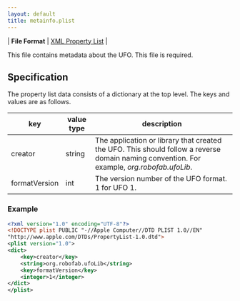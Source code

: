 ```yaml
---
layout: default
title: metainfo.plist
---
```


| **File Format** | [XML Property List](http://www.apple.com/DTDs/PropertyList-1.0.dtd) |

This file contains metadata about the UFO. This file is required.

## Specification

The property list data consists of a dictionary at the top level. The keys and values are as follows.

| key | value type | description |
|--|--|--|
| creator | string | The application or library that created the UFO. This should follow a reverse domain naming convention. For example, _org.robofab.ufoLib_. |
| formatVersion | int | The version number of the UFO format. 1 for UFO 1. |

### Example

```xml
<?xml version="1.0" encoding="UTF-8"?>
<!DOCTYPE plist PUBLIC "-//Apple Computer//DTD PLIST 1.0//EN"
"http://www.apple.com/DTDs/PropertyList-1.0.dtd">
<plist version="1.0">
<dict>
    <key>creator</key>
    <string>org.robofab.ufoLib</string>
    <key>formatVersion</key>
    <integer>1</integer>
</dict>
</plist>
```

